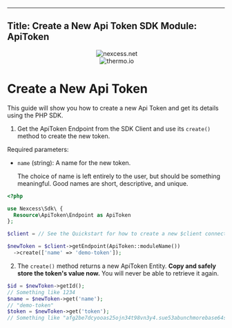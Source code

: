 -----
Title: Create a New Api Token
SDK Module: ApiToken
-----
<div align="center">
  <img src="https://raw.githubusercontent.com/nexcess/nexcess-php-sdk/master/.github/nexcess.png" alt="nexcess.net"/><br/>
  <img src="https://raw.githubusercontent.com/nexcess/nexcess-php-sdk/master/.github/thermo.png" alt="thermo.io"/><br/>
</div>

# Create a New Api Token

This guide will show you how to create a new Api Token and get its details using the PHP SDK.

1) Get the ApiToken Endpoint from the SDK Client and use its `create()` method to create the new token.

Required parameters:
- `name` (string): A name for the new token.

  The choice of name is left entirely to the user, but should be something meaningful. Good names are short, descriptive, and unique.

```php
<?php

use Nexcess\Sdk\ {
  Resource\ApiToken\Endpoint as ApiToken
};

$client = // See the Quickstart for how to create a new $client connection.

$newToken = $client->getEndpoint(ApiToken::moduleName())
  ->create(['name' => 'demo-token']);
```

2) The `create()` method returns a new ApiToken Entity. **Copy and safely store the token's value now.** You will never be able to retrieve it again.

```php
$id = $newToken->getId();
// Something like 1234
$name = $newToken->get('name');
// "demo-token"
$token = $newToken->get('token');
// Something like "afg2be7dcyooas25ojn34t98vn3y4.sue53abunchmorebase64stuff..."
```
